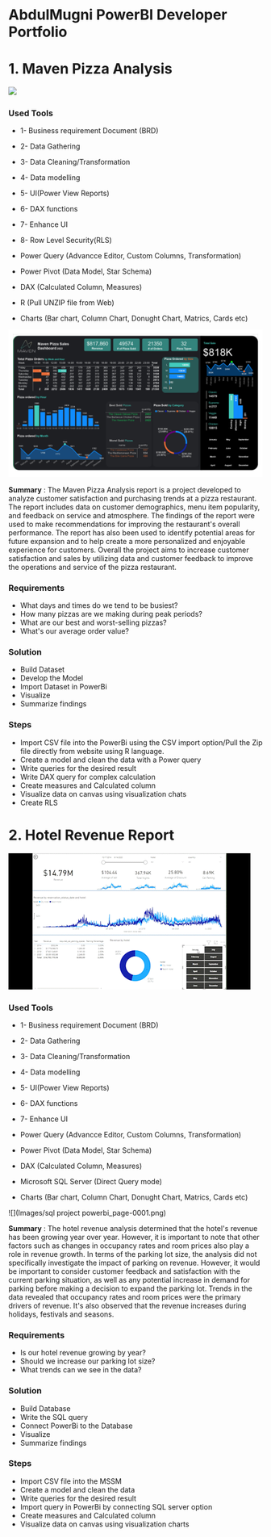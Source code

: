 # AbdulMugni PowerBI Developer Portfolio



# 1.	Maven Pizza Analysis

![](Images/MavenPizza_AdobeExpress.gif)

### Used Tools

* 1- Business requirement Document (BRD)
* 2- Data Gathering
* 3- Data Cleaning/Transformation
* 4- Data modelling
* 5- UI(Power View Reports)
* 6- DAX functions
* 7- Enhance UI
* 8- Row Level Security(RLS)

* Power Query (Advancce Editor, Custom Columns, Transformation)
* Power Pivot (Data Model, Star Schema)
* DAX (Calculated Column, Measures)
* R (Pull UNZIP file from Web)
* Charts (Bar chart, Column Chart, Donught Chart, Matrics, Cards etc)

![](Images/Maven_challange_page-0001.png)

**Summary** : The Maven Pizza Analysis report is a project developed to analyze customer satisfaction and purchasing trends at a pizza restaurant. 
The report includes data on customer demographics, menu item popularity, and feedback on service and atmosphere. 
The findings of the report were used to make recommendations for improving the restaurant's overall performance. 
The report has also been used to identify potential areas for future expansion and to help create a more personalized and enjoyable experience for customers. 
Overall the project aims to increase customer satisfaction and sales by utilizing data and customer feedback to improve the operations and service of the pizza restaurant.

### Requirements

*	What days and times do we tend to be busiest?
*	How many pizzas are we making during peak periods?
*	What are our best and worst-selling pizzas?
*	What's our average order value?

### Solution

*	Build Dataset
*	Develop the Model
*	Import Dataset in PowerBi
*	Visualize
*	Summarize findings 

### Steps

*	Import CSV file into the PowerBi using the CSV import option/Pull the Zip file directly from website using R language.
*	Create a model and clean the data with a Power query
*	Write queries for the desired result
*	Write DAX query for complex calculation
*	Create measures and Calculated column
*	Visualize data on canvas using visualization chats
*	Create RLS


# 2. Hotel Revenue Report

![](Images/HotelRevenue.gif)

### Used Tools

* 1- Business requirement Document (BRD)
* 2- Data Gathering
* 3- Data Cleaning/Transformation
* 4- Data modelling
* 5- UI(Power View Reports)
* 6- DAX functions
* 7- Enhance UI

* Power Query (Advancce Editor, Custom Columns, Transformation)
* Power Pivot (Data Model, Star Schema)
* DAX (Calculated Column, Measures)
* Microsoft SQL Server (Direct Query mode)
* Charts (Bar chart, Column Chart, Donught Chart, Matrics, Cards etc)

![](Images/sql project powerbi_page-0001.png)

**Summary** : The hotel revenue analysis determined that the hotel's revenue has been growing year over year. 
However, it is important to note that other factors such as changes in occupancy rates and room prices also play a role in revenue growth.
In terms of the parking lot size, the analysis did not specifically investigate the impact of parking on revenue. However, it would be important to consider customer feedback and satisfaction with the current parking situation, as well as any potential increase in demand for parking before making a decision to expand the parking lot.
Trends in the data revealed that occupancy rates and room prices were the primary drivers of revenue.
It's also observed that the revenue increases during holidays, festivals and seasons.

### Requirements

*	Is our hotel revenue growing by year?
*	Should we increase our parking lot size?
* What trends can we see in the data?

### Solution

*	Build Database
*	Write the SQL query
*	Connect PowerBi to the Database
*	Visualize
*	Summarize findings

### Steps

*	Import CSV file into the MSSM
*	Create a model and clean the data
*	Write queries for the desired result
*	Import query in PowerBi by connecting SQL server option
*	Create measures and Calculated column
*	Visualize data on canvas using visualization charts



